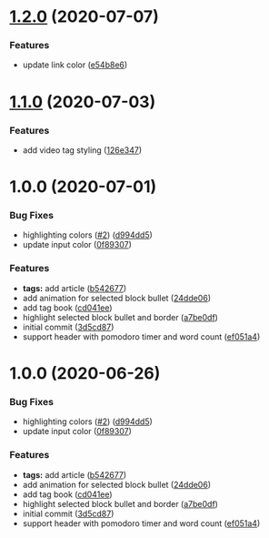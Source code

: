 # [1.2.0](https://github.com/believer/roam-night-owl/compare/v1.1.0...v1.2.0) (2020-07-07)


### Features

* update link color ([e54b8e6](https://github.com/believer/roam-night-owl/commit/e54b8e6419d301bbf937d5a7da285042b235b97a))

# [1.1.0](https://github.com/believer/roam-night-owl/compare/v1.0.0...v1.1.0) (2020-07-03)


### Features

* add video tag styling ([126e347](https://github.com/believer/roam-night-owl/commit/126e3470c70b152440a1d3c080d0c04d2a892764))

# 1.0.0 (2020-07-01)


### Bug Fixes

* highlighting colors ([#2](https://github.com/believer/roam-night-owl/issues/2)) ([d994dd5](https://github.com/believer/roam-night-owl/commit/d994dd5fc49e721faf896e29a69544b54a12cc6c))
* update input color ([0f89307](https://github.com/believer/roam-night-owl/commit/0f893070f92cf58b36d685eb342ab2ead5abaf94))


### Features

* **tags:** add article ([b542677](https://github.com/believer/roam-night-owl/commit/b54267756158f7d7f148edc4bd65cbffa59af8ff))
* add animation for selected block bullet ([24dde06](https://github.com/believer/roam-night-owl/commit/24dde06fdc34af5c1bd378733e35e62dc46b398c))
* add tag book ([cd041ee](https://github.com/believer/roam-night-owl/commit/cd041ee97b8b6ffcecbf31c963a49a79e9904b15))
* highlight selected block bullet and border ([a7be0df](https://github.com/believer/roam-night-owl/commit/a7be0df99934c2a2475d63f6defcbf123c04a2e1))
* initial commit ([3d5cd87](https://github.com/believer/roam-night-owl/commit/3d5cd8704d02459d3a974973bb6e2eeee0c11c4a))
* support header with pomodoro timer and word count ([ef051a4](https://github.com/believer/roam-night-owl/commit/ef051a4e55a3cd5d824e9edb35c375ee33359a89))

# 1.0.0 (2020-06-26)


### Bug Fixes

* highlighting colors ([#2](https://github.com/believer/roam-night-owl/issues/2)) ([d994dd5](https://github.com/believer/roam-night-owl/commit/d994dd5fc49e721faf896e29a69544b54a12cc6c))
* update input color ([0f89307](https://github.com/believer/roam-night-owl/commit/0f893070f92cf58b36d685eb342ab2ead5abaf94))


### Features

* **tags:** add article ([b542677](https://github.com/believer/roam-night-owl/commit/b54267756158f7d7f148edc4bd65cbffa59af8ff))
* add animation for selected block bullet ([24dde06](https://github.com/believer/roam-night-owl/commit/24dde06fdc34af5c1bd378733e35e62dc46b398c))
* add tag book ([cd041ee](https://github.com/believer/roam-night-owl/commit/cd041ee97b8b6ffcecbf31c963a49a79e9904b15))
* highlight selected block bullet and border ([a7be0df](https://github.com/believer/roam-night-owl/commit/a7be0df99934c2a2475d63f6defcbf123c04a2e1))
* initial commit ([3d5cd87](https://github.com/believer/roam-night-owl/commit/3d5cd8704d02459d3a974973bb6e2eeee0c11c4a))
* support header with pomodoro timer and word count ([ef051a4](https://github.com/believer/roam-night-owl/commit/ef051a4e55a3cd5d824e9edb35c375ee33359a89))
